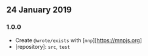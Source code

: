 ## 24 January 2019

### 1.0.0

- Create `@wrote/exists` with [`mnp`][https://mnpjs.org]
- [repository]: `src`, `test`
